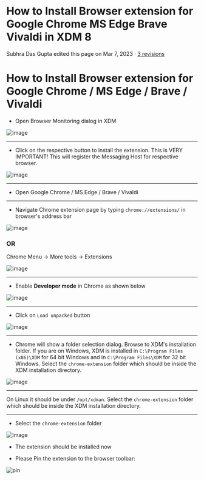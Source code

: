 # How to Install Browser extension for Google Chrome MS Edge Brave Vivaldi in XDM 8

Subhra Das Gupta edited this page on Mar 7, 2023 · [3 revisions](https://github.com/subhra74/xdm/wiki/How-to-Install-Browser-extension-for-Google-Chrome---MS-Edge---Brave---Vivaldi-in-XDM-8/_history)

# How to Install Browser extension for Google Chrome / MS Edge / Brave / Vivaldi

[](https://github.com/subhra74/xdm/wiki/How-to-Install-Browser-extension-for-Google-Chrome---MS-Edge---Brave---Vivaldi-in-XDM-8#how-to-install-browser-extension-for-google-chrome--ms-edge--brave--vivaldi)

- Open Browser Monitoring dialog in XDM

![image](https://user-images.githubusercontent.com/8403090/195412880-6b883390-095b-4b38-a126-402f71bfc7dd.png)

---

- Click on the respective button to install the extension. This is VERY IMPORTANT! This will register the Messaging Host for respective browser.

![image](https://user-images.githubusercontent.com/8403090/195413405-5376caca-6278-4885-8fe9-f0c2735618c8.png)

---

- Open Google Chrome / MS Edge / Brave / Vivaldi

---

- Navigate Chrome extension page by typing `chrome://extensions/` in browser's address bar

![image](https://user-images.githubusercontent.com/8403090/195407388-b511faec-e165-4c03-9dd0-96b7c131aaa9.png)

### OR

[](https://github.com/subhra74/xdm/wiki/How-to-Install-Browser-extension-for-Google-Chrome---MS-Edge---Brave---Vivaldi-in-XDM-8#or)

Chrome Menu -> More tools -> Extensions

![image](https://user-images.githubusercontent.com/8403090/195407276-95f6d1bb-ea2b-4c76-9e8b-a5897269a729.png)

---

- Enable **Developer mode** in Chrome as shown below

![image](https://user-images.githubusercontent.com/8403090/195408200-b790eee3-5fc3-44e2-bdda-faf5ad398f10.png)

---

- Click on `Load unpacked` button

![image](https://user-images.githubusercontent.com/8403090/195408769-dce9f5cf-cf7d-43d4-b77d-da84a60a1425.png)

---

- Chrome will show a folder selection dialog. Browse to XDM's installation folder. If you are on Windows, XDM is installed in `C:\Program Files (x86)\XDM` for 64 bit Windows and in `C:\Program Files\XDM` for 32 bit Windows. Select the `chrome-extension` folder which should be inside the XDM installation directory.

![image](https://user-images.githubusercontent.com/8403090/195411777-178507cb-692c-4b88-bc09-d4fbaa4ca267.png)

---

On Linux it should be under `/opt/xdman`. Select the `chrome-extension` folder which should be inside the XDM installation directory.

---

- Select the `chrome-extension` folder

![image](https://user-images.githubusercontent.com/8403090/195414346-180eba08-19aa-47c9-84d8-6ef3882fca1a.png)

- The extension should be installed now
    
- Please Pin the extension to the browser toolbar:
    

![pin](https://user-images.githubusercontent.com/8403090/223469480-32980702-253e-4674-b9b7-331ea1dabf7e.png)

###